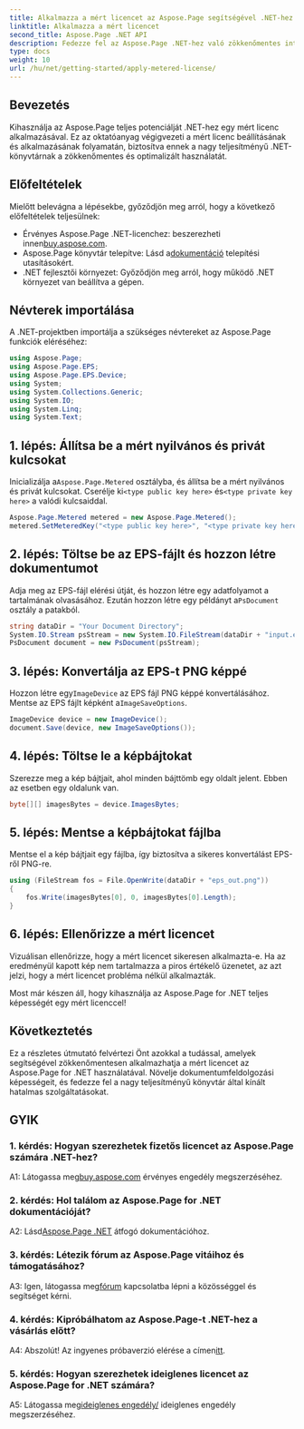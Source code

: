 ```yaml
---
title: Alkalmazza a mért licencet az Aspose.Page segítségével .NET-hez
linktitle: Alkalmazza a mért licencet
second_title: Aspose.Page .NET API
description: Fedezze fel az Aspose.Page .NET-hez való zökkenőmentes integrációját ezzel a lépésről-lépésre szóló útmutatóval a korlátos licencek alkalmazásáról. Optimalizálja a dokumentumfeldolgozást könnyedén.
type: docs
weight: 10
url: /hu/net/getting-started/apply-metered-license/
---
```

## Bevezetés

Kihasználja az Aspose.Page teljes potenciálját .NET-hez egy mért licenc alkalmazásával. Ez az oktatóanyag végigvezeti a mért licenc beállításának és alkalmazásának folyamatán, biztosítva ennek a nagy teljesítményű .NET-könyvtárnak a zökkenőmentes és optimalizált használatát.

## Előfeltételek

Mielőtt belevágna a lépésekbe, győződjön meg arról, hogy a következő előfeltételek teljesülnek:

-  Érvényes Aspose.Page .NET-licenchez: beszerezheti innen[buy.aspose.com](https://purchase.aspose.com/buy).
-  Aspose.Page könyvtár telepítve: Lásd a[dokumentáció](https://reference.aspose.com/page/net/) telepítési utasításokért.
- .NET fejlesztői környezet: Győződjön meg arról, hogy működő .NET környezet van beállítva a gépen.

## Névterek importálása

A .NET-projektben importálja a szükséges névtereket az Aspose.Page funkciók eléréséhez:

```csharp
using Aspose.Page;
using Aspose.Page.EPS;
using Aspose.Page.EPS.Device;
using System;
using System.Collections.Generic;
using System.IO;
using System.Linq;
using System.Text;
```

## 1. lépés: Állítsa be a mért nyilvános és privát kulcsokat

 Inicializálja a`Aspose.Page.Metered` osztályba, és állítsa be a mért nyilvános és privát kulcsokat. Cserélje ki`<type public key here>` és`<type private key here>` a valódi kulcsaiddal.

```csharp
Aspose.Page.Metered metered = new Aspose.Page.Metered();
metered.SetMeteredKey("<type public key here>", "<type private key here>");
```

## 2. lépés: Töltse be az EPS-fájlt és hozzon létre dokumentumot

 Adja meg az EPS-fájl elérési útját, és hozzon létre egy adatfolyamot a tartalmának olvasásához. Ezután hozzon létre egy példányt a`PsDocument` osztály a patakból.

```csharp
string dataDir = "Your Document Directory";
System.IO.Stream psStream = new System.IO.FileStream(dataDir + "input.eps", System.IO.FileMode.Open, System.IO.FileAccess.Read);
PsDocument document = new PsDocument(psStream);
```

## 3. lépés: Konvertálja az EPS-t PNG képpé

 Hozzon létre egy`ImageDevice` az EPS fájl PNG képpé konvertálásához. Mentse az EPS fájlt képként a`ImageSaveOptions`.

```csharp
ImageDevice device = new ImageDevice();
document.Save(device, new ImageSaveOptions());
```

## 4. lépés: Töltse le a képbájtokat

Szerezze meg a kép bájtjait, ahol minden bájttömb egy oldalt jelent. Ebben az esetben egy oldalunk van.

```csharp
byte[][] imagesBytes = device.ImagesBytes;
```

## 5. lépés: Mentse a képbájtokat fájlba

Mentse el a kép bájtjait egy fájlba, így biztosítva a sikeres konvertálást EPS-ről PNG-re.

```csharp
using (FileStream fos = File.OpenWrite(dataDir + "eps_out.png"))
{
    fos.Write(imagesBytes[0], 0, imagesBytes[0].Length);
}
```

## 6. lépés: Ellenőrizze a mért licencet

Vizuálisan ellenőrizze, hogy a mért licencet sikeresen alkalmazta-e. Ha az eredményül kapott kép nem tartalmazza a piros értékelő üzenetet, az azt jelzi, hogy a mért licencet probléma nélkül alkalmazták.

Most már készen áll, hogy kihasználja az Aspose.Page for .NET teljes képességét egy mért licenccel!

## Következtetés

Ez a részletes útmutató felvértezi Önt azokkal a tudással, amelyek segítségével zökkenőmentesen alkalmazhatja a mért licencet az Aspose.Page for .NET használatával. Növelje dokumentumfeldolgozási képességeit, és fedezze fel a nagy teljesítményű könyvtár által kínált hatalmas szolgáltatásokat.

## GYIK

### 1. kérdés: Hogyan szerezhetek fizetős licencet az Aspose.Page számára .NET-hez?

 A1: Látogassa meg[buy.aspose.com](https://purchase.aspose.com/buy) érvényes engedély megszerzéséhez.

### 2. kérdés: Hol találom az Aspose.Page for .NET dokumentációját?

 A2: Lásd[Aspose.Page .NET](https://reference.aspose.com/page/net/) átfogó dokumentációhoz.

### 3. kérdés: Létezik fórum az Aspose.Page vitáihoz és támogatásához?

 A3: Igen, látogassa meg[fórum](https://forum.aspose.com/c/page/39) kapcsolatba lépni a közösséggel és segítséget kérni.

### 4. kérdés: Kipróbálhatom az Aspose.Page-t .NET-hez a vásárlás előtt?

 A4: Abszolút! Az ingyenes próbaverzió elérése a címen[itt](https://releases.aspose.com/).

### 5. kérdés: Hogyan szerezhetek ideiglenes licencet az Aspose.Page for .NET számára?

 A5: Látogassa meg[ideiglenes engedély/](https://purchase.aspose.com/temporary-license/) ideiglenes engedély megszerzéséhez.